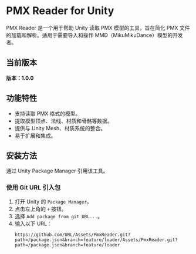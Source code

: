 # PMX Reader for Unity

PMX Reader 是一个用于帮助 Unity 读取 PMX 模型的工具，旨在简化 PMX 文件的加载和解析。适用于需要导入和操作 MMD（MikuMikuDance）模型的开发者。

## 当前版本

**版本：1.0.0**

## 功能特性

- 支持读取 PMX 格式的模型。
- 提取模型顶点、法线、材质和骨骼等数据。
- 提供与 Unity Mesh、材质系统的整合。
- 易于扩展和集成。

## 安装方法

通过 Unity Package Manager 引用该工具。

### 使用 Git URL 引入包

1. 打开 Unity 的 `Package Manager`。
2. 点击左上角的 `+` 按钮。
3. 选择 `Add package from git URL...`。
4. 输入以下 URL：
   ```plaintext
   https://github.com/URL/Assets/PmxReader.git?path=/package.json&branch=feature/loader/Assets/PmxReader.git?path=/package.json&branch=feature/loader
